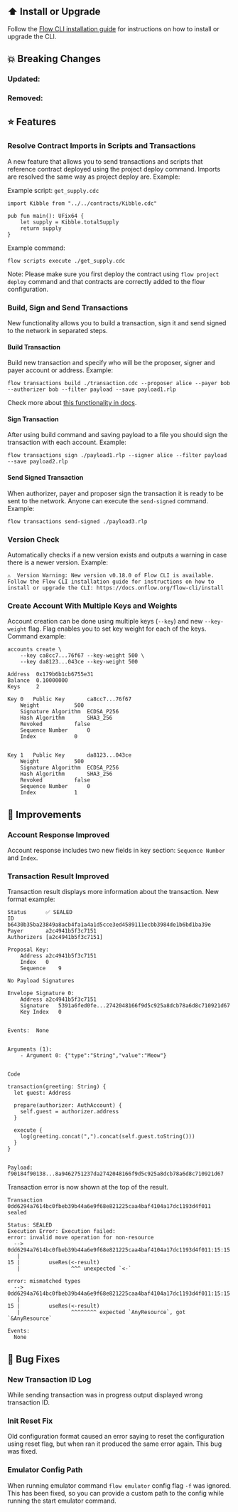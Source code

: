 ## ⬆️ Install or Upgrade

Follow the [Flow CLI installation guide](https://docs.onflow.org/flow-cli/install/) for instructions on how to install or upgrade the CLI.

## 💥 Breaking Changes

### Updated: 
### Removed:

## ⭐ Features

### Resolve Contract Imports in Scripts and Transactions
A new feature that allows you to send transactions and scripts that reference 
contract deployed using the project deploy command. Imports are resolved 
the same way as project deploy are. Example:

Example script: `get_supply.cdc`
```
import Kibble from "../../contracts/Kibble.cdc"

pub fun main(): UFix64 {
    let supply = Kibble.totalSupply
    return supply
}

```

Example command:
```
flow scripts execute ./get_supply.cdc
```

Note: Please make sure you first deploy the contract using `flow project deploy` 
command and that contracts are correctly added to the flow configuration.


### Build, Sign and Send Transactions
New functionality allows you to build a transaction, sign it 
and send signed to the network in separated steps. 

#### Build Transaction
Build new transaction and specify who will be the proposer, signer and payer account 
or address. Example:

```
flow transactions build ./transaction.cdc --proposer alice --payer bob --authorizer bob --filter payload --save payload1.rlp
```

Check more about [this functionality in docs](https://docs.onflow.org/flow-cli/build-transactions/).

#### Sign Transaction
After using build command and saving payload to a file you should sign the transaction 
with each account. Example:

```
flow transactions sign ./payload1.rlp --signer alice --filter payload --save payload2.rlp 
```

#### Send Signed Transaction
When authorizer, payer and proposer sign the transaction it is ready to be 
sent to the network. Anyone can execute the `send-signed` command. Example:

```
flow transactions send-signed ./payload3.rlp
```

### Version Check
Automatically checks if a new version exists and outputs a warning in case there 
is a newer version. Example:
```
⚠️  Version Warning: New version v0.18.0 of Flow CLI is available.
Follow the Flow CLI installation guide for instructions on how to install or upgrade the CLI: https://docs.onflow.org/flow-cli/install
```


### Create Account With Multiple Keys and Weights
Account creation can be done using multiple keys (`--key`) and new `--key-weight` 
flag. Flag enables you to set key weight for each of the keys. Command example: 
```
accounts create \
    --key ca8cc7...76f67 --key-weight 500 \
    --key da8123...043ce --key-weight 500

Address	 0x179b6b1cb6755e31
Balance	 0.10000000
Keys	 2

Key 0	Public Key		 ca8cc7...76f67
	Weight			 500
	Signature Algorithm	 ECDSA_P256
	Hash Algorithm		 SHA3_256
	Revoked 		 false
	Sequence Number 	 0
	Index 			 0


Key 1	Public Key		 da8123...043ce
	Weight			 500
	Signature Algorithm	 ECDSA_P256
	Hash Algorithm		 SHA3_256
	Revoked 		 false
	Sequence Number 	 0
	Index 			 1

```

## 🎉 Improvements

### Account Response Improved
Account response includes two new fields in key section: `Sequence Number` and `Index`.

### Transaction Result Improved
Transaction result displays more information about the transaction. New format example:

```
Status		✅ SEALED
ID		b6430b35ba23849a8acb4fa1a4a1d5cce3ed4589111ecbb3984de1b6bd1ba39e
Payer		a2c4941b5f3c7151
Authorizers	[a2c4941b5f3c7151]

Proposal Key:	
    Address	a2c4941b5f3c7151
    Index	0
    Sequence	9

No Payload Signatures

Envelope Signature 0:
    Address	a2c4941b5f3c7151
    Signature	5391a6fed0fe...2742048166f9d5c925a8dcb78a6d8c710921d67
    Key Index	0


Events:	 None


Arguments (1):
    - Argument 0: {"type":"String","value":"Meow"}


Code

transaction(greeting: String) {
  let guest: Address

  prepare(authorizer: AuthAccount) {
    self.guest = authorizer.address
  }

  execute {
    log(greeting.concat(",").concat(self.guest.toString()))
  }
}


Payload:
f90184f90138...8a9462751237da2742048166f9d5c925a8dcb78a6d8c710921d67
```

Transaction error is now shown at the top of the result.
```
Transaction 0dd6294a7614bc0fbeb39b44a6e9f68e821225caa4baf4104a17dc1193d4f011 sealed

Status: SEALED
Execution Error: Execution failed:
error: invalid move operation for non-resource
  --> 0dd6294a7614bc0fbeb39b44a6e9f68e821225caa4baf4104a17dc1193d4f011:15:15
   |
15 |         useRes(<-result)
   |                ^^^ unexpected `<-`

error: mismatched types
  --> 0dd6294a7614bc0fbeb39b44a6e9f68e821225caa4baf4104a17dc1193d4f011:15:15
   |
15 |         useRes(<-result)
   |                ^^^^^^^^ expected `AnyResource`, got `&AnyResource`

Events:
  None
```

## 🐞 Bug Fixes

### New Transaction ID Log
While sending transaction was in progress output displayed wrong transaction ID.

### Init Reset Fix
Old configuration format caused an error saying to reset the 
configuration using reset flag, but when ran it produced the same error again. 
This bug was fixed.

### Emulator Config Path
When running emulator command `flow emulator` config flag `-f` was ignored. 
This has been fixed, so you can provide a custom path to the config while running 
the start emulator command.